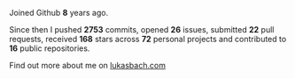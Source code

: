 Joined Github **8** years ago.

Since then I pushed **2753** commits, opened **26** issues, submitted **22** pull requests, received **168** stars across **72** personal projects and contributed to **16** public repositories.

Find out more about me on [lukasbach.com](https://lukasbach.com)
